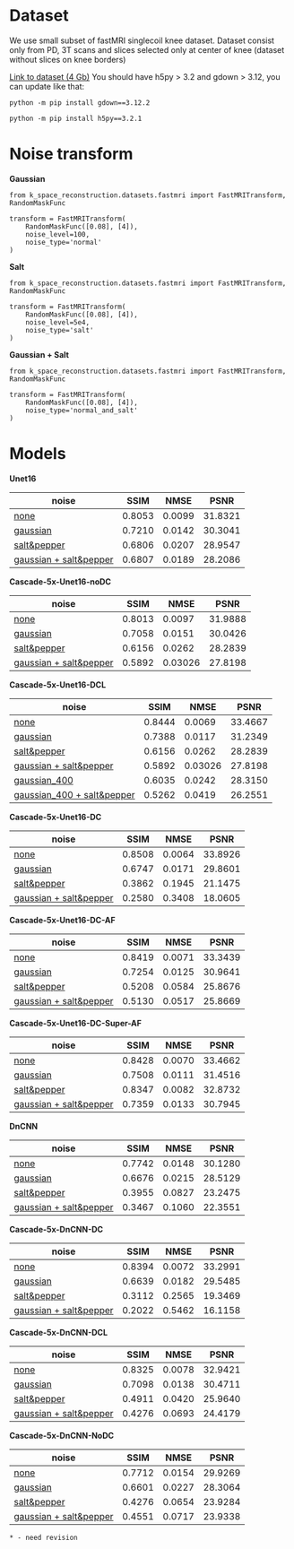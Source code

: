 # **Dataset**

We use small subset of fastMRI singlecoil knee dataset.
Dataset consist only from PD, 3T scans and slices selected only at center of knee (dataset without slices on knee borders)

[Link to dataset (4 Gb)](https://drive.google.com/file/d/1y78Ad6WwQpMGtxfEZlp97A0iV98kAiJN/view?usp=sharing)
You should have h5py > 3.2 and gdown > 3.12, you can update like that:

`python -m pip install gdown==3.12.2`

`python -m pip install h5py==3.2.1`

# **Noise transform**

**Gaussian**
```
from k_space_reconstruction.datasets.fastmri import FastMRITransform, RandomMaskFunc

transform = FastMRITransform(
    RandomMaskFunc([0.08], [4]),
    noise_level=100,
    noise_type='normal'
)
```

**Salt**
```
from k_space_reconstruction.datasets.fastmri import FastMRITransform, RandomMaskFunc

transform = FastMRITransform(
    RandomMaskFunc([0.08], [4]),
    noise_level=5e4,
    noise_type='salt'
)
```

**Gaussian + Salt**
```
from k_space_reconstruction.datasets.fastmri import FastMRITransform, RandomMaskFunc

transform = FastMRITransform(
    RandomMaskFunc([0.08], [4]),
    noise_type='normal_and_salt'
)
```

# **Models**

**Unet16**

| noise       | SSIM   | NMSE   | PSNR    |
|-------------|--------|--------|---------|
| [none](https://drive.google.com/file/d/113DZqjgACZHdRxC3xRERD5hOMZtaRYI_/view?usp=sharing)        | 0.8053 | 0.0099 | 31.8321 |
| [gaussian](https://drive.google.com/file/d/1S9TMhP2g8UOjOpXggO4dPLGq5FLl84S2/view?usp=sharing)    | 0.7210 | 0.0142 | 30.3041 |
| [salt&pepper](https://drive.google.com/file/d/1DhFYzpAnX25jQwMe78l_P17yfvcWdXJx/view?usp=sharing)     | 0.6806 | 0.0207 | 28.9547 |
| [gaussian + salt&pepper](https://drive.google.com/file/d/1puD_V3z87IXsFCqQiiNroeFrI5x1owlI/view?usp=sharing) | 0.6807 | 0.0189 | 28.2086 |

**Cascade-5x-Unet16-noDC**

| noise       | SSIM   | NMSE   | PSNR    |
|-------------|--------|--------|---------|
| [none](https://drive.google.com/file/d/1AqLmq6SaPaKAfNlGKEdPvJezkU3Kuevx/view?usp=sharing)        | 0.8013 | 0.0097 | 31.9888 |
| [gaussian](https://drive.google.com/file/d/1dXDukIDxyvq1iwCX6xIwx4IzHKSaHD0v/view?usp=sharing) | 0.7058 | 0.0151 | 30.0426 |
| [salt&pepper]() | 0.6156 | 0.0262 | 28.2839 |
| [gaussian + salt&pepper]()  | 0.5892 | 0.03026 | 27.8198|

**Cascade-5x-Unet16-DCL**

| noise       | SSIM   | NMSE   | PSNR    |
|-------------|--------|--------|---------|
| [none](https://drive.google.com/file/d/1qTMPzKjURdse352d0bKWPQuh5f2Y53-V/view?usp=sharing)        | 0.8444 | 0.0069 | 33.4667 |
| [gaussian](https://drive.google.com/file/d/13dvvJA4K00mr9xXhxpT82vhuvjxnjIF1/view?usp=sharing) | 0.7388 | 0.0117 | 31.2349 |
| [salt&pepper](https://drive.google.com/file/d/13HttRoGv_Oh7lpB0qp7HLI8ZL4rDqqoR/view?usp=sharing) | 0.6156 | 0.0262 | 28.2839 |
| [gaussian + salt&pepper](https://drive.google.com/file/d/1472YeD5lQcbB8fbn5cGP3lXgGB3Maldt/view?usp=sharing)  | 0.5892 | 0.03026 | 27.8198|
| [gaussian_400](https://drive.google.com/file/d/16LiGoQwz0HdtJ2x084Xrld6lqQIMxqxc/view?usp=sharing)    | 0.6035 | 0.0242 | 28.3150 |
| [gaussian_400 + salt&pepper](https://drive.google.com/file/d/1BLTuQywe0lJI6cLfU_35iOEQ131Nzv60/view?usp=sharing)     | 0.5262 | 0.0419 | 26.2551 |

**Cascade-5x-Unet16-DC**

| noise       | SSIM   | NMSE   | PSNR    |
|-------------|--------|--------|---------|
| [none](https://drive.google.com/file/d/13FaJ5itN6OkYoxY_qGy4eyZFwI0YnuL5/view?usp=sharing) | 0.8508 | 0.0064 | 33.8926 |
| [gaussian](https://drive.google.com/file/d/13oQoujDBUKqoMfVRb-vV0eSsiv5gFGQP/view?usp=sharing) | 0.6747 | 0.0171 | 29.8601|
| [salt&pepper](https://drive.google.com/file/d/1D8kk67tjO2lbBPv6xprYTJLqsHi1BlyA/view?usp=sharing)  | 0.3862 | 0.1945 | 21.1475|
| [gaussian + salt&pepper](https://drive.google.com/file/d/14w64gbtbXxab3ad8kMY-tkR8CoEp26ZL/view?usp=sharing) | 0.2580 | 0.3408 | 18.0605|

**Cascade-5x-Unet16-DC-AF**

| noise       | SSIM   | NMSE   | PSNR    |
|-------------|--------|--------|---------|
| [none](https://drive.google.com/file/d/1OWx0XrJ_fjyaiy9JHJfEUtUkSuFL9CgU/view?usp=sharing)                      | 0.8419 | 0.0071 | 33.3439 |
| [gaussian](https://drive.google.com/file/d/1FaGhK7IjxPGUhxgkK_9Zo6xH9AbR8cG1/view?usp=sharing)                  | 0.7254 | 0.0125 | 30.9641 |
| [salt&pepper](https://drive.google.com/file/d/1FaGhK7IjxPGUhxgkK_9Zo6xH9AbR8cG1/view?usp=sharing)               | 0.5208 | 0.0584 | 25.8676 |
| [gaussian + salt&pepper](https://drive.google.com/file/d/1W7cB_OFJz4TkeEP_l07CCiCRf6HKs_Du/view?usp=sharing)    | 0.5130 | 0.0517 | 25.8669 |

**Cascade-5x-Unet16-DC-Super-AF**

| noise       | SSIM   | NMSE   | PSNR    |
|-------------|--------|--------|---------|
| [none](https://drive.google.com/file/d/12Cit-99AY04anWJ-6mFYqih6XoZ9CcyG/view?usp=sharing)                      | 0.8428 | 0.0070 | 33.4662 |
| [gaussian](https://drive.google.com/file/d/1s2vEEkYFaZrS1yRmOQyuDa_J82s6schm/view?usp=sharing)                  | 0.7508 | 0.0111 | 31.4516 |
| [salt&pepper](https://drive.google.com/file/d/1LDYte3YX8U2krChCMO9F4QtUiUhO6d2z/view?usp=sharing)               | 0.8347 | 0.0082 | 32.8732 |
| [gaussian + salt&pepper](https://drive.google.com/file/d/12ZJL3v_GF7GHRMk6AH5Vye2J0XZMkPki/view?usp=sharing)    | 0.7359 | 0.0133 | 30.7945 |

**DnCNN**

| noise       | SSIM   | NMSE   | PSNR    |
|-------------|--------|--------|---------|
| [none](https://drive.google.com/file/d/1vjjsO20eXZ-BwsgHVk23L7NPmATr_COx/view?usp=sharing)        | 0.7742 | 0.0148 | 30.1280 |
| [gaussian](https://drive.google.com/file/d/16h0qD7d5cCVnzkKOCJlttBCdbz2oCTuP/view?usp=sharing)    | 0.6676      | 0.0215      | 28.5129       |
| [salt&pepper](https://drive.google.com/file/d/1paKZwqWPqoRmc3crRtiJ7TQNmQ5F7GqO/view?usp=sharing)     | 0.3955      | 0.0827      | 23.2475       |
| [gaussian + salt&pepper](https://drive.google.com/file/d/1fsARjj3pvoCNbshdPC14OWEqcilkCZf9/view?usp=sharing) | 0.3467      | 0.1060      | 22.3551       |

**Cascade-5x-DnCNN-DC**

| noise       | SSIM   | NMSE   | PSNR    |
|-------------|--------|--------|---------|
| [none](https://drive.google.com/file/d/1sW2ZOBf26UkViBRBpUDesHPxlILUaoiS/view?usp=sharing)        | 0.8394 | 0.0072 | 33.2991 |
| [gaussian](https://drive.google.com/file/d/1df7xelNU7QNY9tuqoMjUeePCdpZbW0S1/view?usp=sharing)    | 0.6639      | 0.0182      | 29.5485       |
| [salt&pepper](https://drive.google.com/file/d/1BYWryHtXWSkRlP1l-frp6z_hRJU-DQjY/view?usp=sharing)     | 0.3112      | 0.2565      | 19.3469       |
| [gaussian + salt&pepper](https://drive.google.com/file/d/1HRlUVJXR-ps6Cz-t355ODa0FNbqxYxNy/view?usp=sharing) | 0.2022      | 0.5462      | 16.1158       |

**Cascade-5x-DnCNN-DCL**

| noise       | SSIM   | NMSE   | PSNR    |
|-------------|--------|--------|---------|
| [none](https://drive.google.com/file/d/1P0cOfqj4CeqtGTZyj0gg_zUi0gEdokTo/view?usp=sharing)        | 0.8325 | 0.0078 | 32.9421 |
| [gaussian](https://drive.google.com/file/d/1bkfvY6573ZWt752kFiy4NhD6P_B0sUgX/view?usp=sharing)    | 0.7098      | 0.0138      | 30.4711       |
| [salt&pepper](https://drive.google.com/file/d/1jzMuxcEW2tOgrQ8U8VBVR8nOe8GCUJtq/view?usp=sharing)     | 0.4911      | 0.0420      | 25.9640       |
| [gaussian + salt&pepper](https://drive.google.com/file/d/1TuPPuht1OwfwJ_9xuikWOjHAY_xt9R8y/view?usp=sharing) | 0.4276      | 0.0693      | 24.4179       |


**Cascade-5x-DnCNN-NoDC**

| noise       | SSIM   | NMSE   | PSNR    |
|-------------|--------|--------|---------|
| [none](https://drive.google.com/file/d/1iUbaZcwKAAW7IE26070Yj4v6WJc5fEKr/view?usp=sharing)        | 0.7712 | 0.0154 | 29.9269 |
| [gaussian](https://drive.google.com/file/d/1_le3Kd2jMBFXkuTC2AGUfiwtqyQJiqTU/view?usp=sharing)    | 0.6601      | 0.0227      | 28.3064       |
| [salt&pepper](https://drive.google.com/file/d/1MZM0I9Njqq6embB8x4bHEZ27Y2ikpXPO/view?usp=sharing)     | 0.4276      | 0.0654      | 23.9284       |
| [gaussian + salt&pepper](https://drive.google.com/file/d/1MBrILGhitdZQzmDk0gbES7HvaEnb7baL/view?usp=sharing) | 0.4551      | 0.0717      | 23.9338       |

    * - need revision
